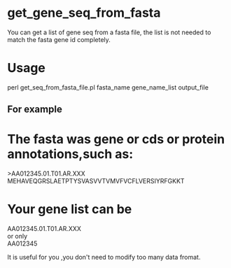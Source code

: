 # get_gene_seq_from_fasta
You can get a list of gene seq from a fasta file, the list is not needed to match the fasta gene id completely.


# Usage
perl get_seq_from_fasta_file.pl fasta_name gene_name_list output_file

## For example

# The fasta was gene or cds or protein annotations,such as:
\>AA012345.01.T01.AR.XXX  
MEHAVEQGRSLAETPTYSVASVVTVMVFVCFLVERSIYRFGKKT

# Your gene list can be 
AA012345.01.T01.AR.XXX  
or only  
AA012345

It is useful for you ,you don't need to modify too many data fromat.
